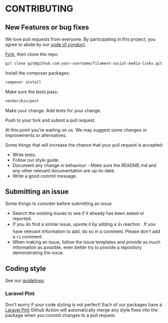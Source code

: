 # CONTRIBUTING

## New Features or bug fixes

We love pull requests from everyone. By participating in this project, you agree to abide by our [code of conduct](CODE_OF_CONDUCT.md).

[Fork](https://docs.github.com/en/get-started/quickstart/fork-a-repo), then clone the repo:

```bash
git clone git@github.com:your-username/filament-social-media-links.git
```

Install the composer packages:

```bash
composer install
```

Make sure the tests pass:

```bash
vendor/bin/pest
```

Make your change. Add tests for your change.

Push to your fork and submit a pull request.

At this point you're waiting on us. We may suggest some changes or improvements or alternatives.

Some things that will increase the chance that your pull request is accepted:

-   Write tests.
-   Follow our style guide.
-   Document any change in behaviour - Make sure the README.md and any other relevant documentation are up-to-date.
-   Write a good commit message.

## Submitting an issue

Some things to consider before submitting an issue

-   Search the existing issues to see if it already has been asked or reported.
-   If you do find a similar issue, upvote it by adding a 👍 reaction . If you have relevant information to add, do so in a comment. Please don't add a `+1` comment.
-   When making an issue, follow the issue templates and provide as much information as possible, even better try to provide a repository demonstrating the issue.

## Coding style

See our [guidelines](https://guidelines.codedor.be/coding-standards/php).

### Laravel Pint

Don't worry if your code styling is not perfect! Each of our packages have a [Laravel Pint](https://github.com/laravel/pint) Github Action will automatically merge any style fixes into the package when you commit changes to a pull request.
